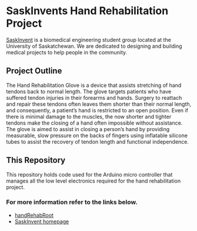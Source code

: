 # SaskInvents Hand Rehabilitation Project
[SaskInvent][1] is a biomedical engineering student group located at the University of Saskatchewan.
We are dedicated to designing and building medical projects to help people in the community.

## Project Outline
The Hand Rehabilitation Glove is a device that assists stretching of hand tendons back to normal length. 
The glove targets patients who have suffered tendon injuries in their forearms and hands. 
Surgery to reattach and repair these tendons often leaves them shorter than their normal length, and consequently, 
a patient’s hand is restricted to an open position. Even if there is minimal damage to the muscles, the now shorter 
and tighter tendons make the closing of a hand often impossible without assistance. The glove is aimed to assist in 
closing a person’s hand by providing measurable, slow pressure on the backs of fingers using inflatable silicone tubes 
to assist the recovery of tendon length and functional independence.

## This Repository
This repository holds code used for the Arduino micro controller that manages all the low level electronics required for the 
hand rehabilitation project.

### For more information refer to the links below.
- [handRehabRoot](https://github.com/suntzuisafterU/handRehabRoot "Root repository for the handRehab project.")
- [SaskInvent homepage](https://www.saskinvent.ca)

[1]: https://www.saskinvent.ca
